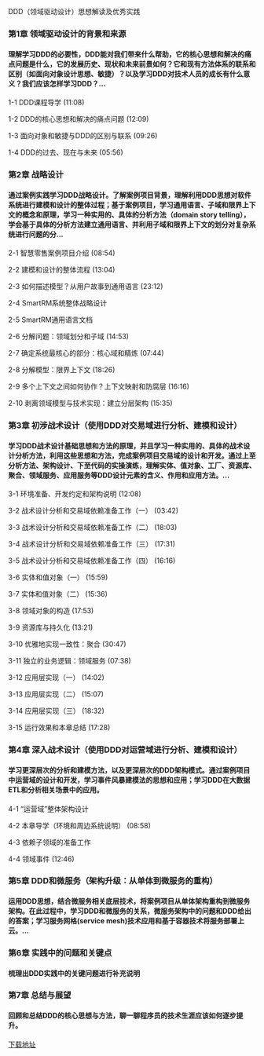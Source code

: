 DDD（领域驱动设计）思想解读及优秀实践
### 第1章 领域驱动设计的背景和来源 

#### 理解学习DDD的必要性，DDD能对我们带来什么帮助，它的核心思想和解决的痛点问题是什么，它的发展历史、现状和未来前景如何？它和现有方法体系的联系和区别（如面向对象设计思想、敏捷）？以及学习DDD对技术人员的成长有什么意义？我们应该怎样学习DDD？...
1-1 DDD课程导学 (11:08)

1-2 DDD的核心思想和解决的痛点问题 (12:09)

1-3 面向对象和敏捷与DDD的区别与联系 (09:26)

1-4 DDD的过去、现在与未来 (05:56)


### 第2章 战略设计

#### 通过案例实践学习DDD战略设计。了解案例项目背景，理解利用DDD思想对软件系统进行建模和设计的整体过程；基于案例项目，学习通用语言、子域和限界上下文的概念和原理，学习一种实用的、具体的分析方法（domain story telling），学会基于具体的分析方法建立通用语言、并利用子域和限界上下文的划分对复杂系统进行问题的分...
2-1 智慧零售案例项目介绍 (08:54)

2-2 建模和设计的整体流程 (13:04)

2-3 如何描述模型？从用户故事到通用语言 (23:12)

2-4 SmartRM系统整体战略设计

2-5 SmartRM通用语言文档

2-6 分解问题：领域划分和子域 (14:53)

2-7 确定系统最核心的部分：核心域和精炼 (07:44)

2-8 分解模型：限界上下文 (18:26)

2-9 多个上下文之间如何协作？上下文映射和防腐层 (16:16)

2-10 剥离领域模型与技术实现：建立分层架构 (15:35)


### 第3章 初涉战术设计（使用DDD对交易域进行分析、建模和设计）

#### 学习DDD战术设计基础思想和方法的原理，并且学习一种实用的、具体的战术设计分析方法，利用这些思想和方法，完成案例项目交易域的设计和开发。通过上至分析方法、架构设计、下至代码的实操演练，理解实体、值对象、工厂、资源库、聚合、领域服务、应用服务等DDD设计元素的含义、作用和应用方法。...
3-1 环境准备、开发约定和架构说明 (12:08)

3-2 战术设计分析和交易域依赖准备工作（一） (03:42)

3-3 战术设计分析和交易域依赖准备工作（二） (18:03)

3-4 战术设计分析和交易域依赖准备工作（三） (17:31)

3-5 战术设计分析和交易域依赖准备工作（四） (16:16)

3-6 实体和值对象（一） (15:59)

3-7 实体和值对象（二） (15:36)

3-8 领域对象的构造 (17:53)

3-9 资源库与持久化 (13:21)

3-10 优雅地实现一致性：聚合 (30:47)

3-11 独立的业务逻辑：领域服务 (07:38)

3-12 应用层实现（一） (14:02)

3-13 应用层实现（二） (15:07)

3-14 应用层实现（三） (18:32)

3-15 运行效果和本章总结 (17:28)


### 第4章 深入战术设计（使用DDD对运营域进行分析、建模和设计）

#### 学习更深层次的分析和建模方法，以及更深层次的DDD架构模式。通过案例项目中运营域的设计和开发，学习事件风暴建模法的思想和应用；学习DDD在大数据ETL和分析相关场景中的应用。
4-1 “运营域”整体架构设计

4-2 本章导学（环境和周边系统说明） (08:58)

4-3 依赖子领域的准备工作

4-4 领域事件 (12:46)


### 第5章 DDD和微服务（架构升级：从单体到微服务的重构）
#### 运用DDD思想，结合微服务相关底层技术，将案例项目从单体架构重构到微服务架构。在此过程中，学习DDD和微服务的关系，微服务架构中的问题和DDD给出的答案；学习服务网格(service mesh)技术应用和基于容器技术将服务部署上云。...

### 第6章 实践中的问题和关键点
#### 梳理出DDD实践中的关键问题进行补充说明

### 第7章 总结与展望
#### 回顾和总结DDD的核心思想与方法，聊一聊程序员的技术生涯应该如何逐步提升。

[下载地址](https://51xueit.vip "下载地址")

